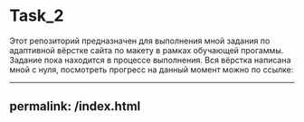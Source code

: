 # Task_2

Этот репозиторий предназначен для выполнения мной задания по адаптивной вёрстке сайта по макету в рамках обучающей прогаммы.
Задание пока находится в процессе выполнения. Вся вёрстка написана мной с нуля, посмотреть прогресс на данный момент можно по ссылке: 

---
permalink: /index.html
---
